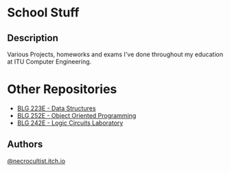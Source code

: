 # School Stuff

## Description

Various Projects, homeworks and exams I've done throughout my education at ITU Computer Engineering.

# Other Repositories
- [BLG 223E - Data Structures](https://github.com/necrocultist/Data-Structures-And-Algorithms)
- [BLG 252E - Object Oriented Programming](https://github.com/necrocultist/Object-Oriented-Projects)
- [BLG 242E - Logic Circuits Laboratory](https://github.com/necrocultist/Logic-Circuits-Laboratory)

## Authors

[@necrocultist.itch.io](https://github.com/necrocultist)